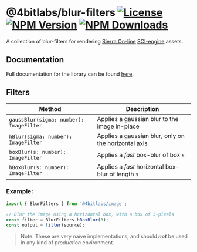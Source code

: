 # @4bitlabs/blur-filters [![License][license]][npm] [![NPM Version][version]][npm] [![NPM Downloads][dl]][npm]

[npm]: https://www.npmjs.com/package/@4bitlabs/blur-filters
[version]: https://img.shields.io/npm/v/%404bitlabs%2Fblur-filters
[license]: https://img.shields.io/npm/l/%404bitlabs%2Fblur-filters
[dl]: https://img.shields.io/npm/dy/%404bitlabs%2Fblur-filters

A collection of blur-filters for rendering [Sierra On-line][sierra] [SCI-engine][sci0] assets.

## Documentation

Full documentation for the library can be found [here][docs].

[docs]: https://32bitkid.github.io/sci.js/modules/_4bitlabs_blur-filters.html

## Filters

| Method                                  | Description                                          |
| --------------------------------------- | ---------------------------------------------------- |
| `gaussBlur(sigma: number): ImageFilter` | Applies a gaussian blur to the image in-place        |
| `hBlur(sigma: number): ImageFilter`     | Applies a gaussian blur, only on the horizontal axis |
| `boxBlur(s: number): ImageFilter`       | Applies a _fast_ box-blur of box `s`                 |
| `hBoxBlur(s: number): ImageFilter`      | Applies a _fast_ horizontal box-blur of length `s`   |

### Example:

```ts
import { BlurFilters } from '@4bitlabs/image';

// Blur the image using a horizontal box, with a box of 3-pixels
const filter = BlurFilters.hBoxBlur(3);
const output = filter(source);
```

> Note: These are very naïve implementations, and should _**not**_ be used in any kind of _production_ environment.

[sierra]: https://en.wikipedia.org/wiki/Sierra_Entertainment
[sci0]: http://sciwiki.sierrahelp.com/index.php/Sierra_Creative_Interpreter
